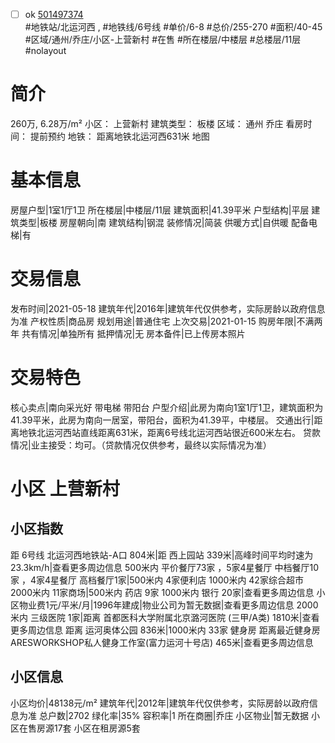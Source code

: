 - [ ] ok [501497374](https://bj.5i5j.com/ershoufang/501497374.html)  
 #地铁站/北运河西 ,  #地铁线/6号线
#单价/6-8 #总价/255-270 #面积/40-45   #区域/通州/乔庄/小区-上营新村 #在售 #所在楼层/中楼层 #总楼层/11层 #nolayout 
# 简介 
 260万,  6.28万/m² 
小区： 上营新村
建筑类型： 板楼
区域： 通州 乔庄
看房时间： 提前预约
地铁： 距离地铁北运河西631米 地图
# 基本信息 
 房屋户型|1室1厅1卫
所在楼层|中楼层/11层
建筑面积|41.39平米
户型结构|平层
建筑类型|板楼
房屋朝向|南
建筑结构|钢混
装修情况|简装
供暖方式|自供暖
配备电梯|有
# 交易信息 
 发布时间|2021-05-18
建筑年代|2016年|建筑年代仅供参考，实际房龄以政府信息为准
产权性质|商品房
规划用途|普通住宅
上次交易|2021-01-15
购房年限|不满两年
共有情况|单独所有
抵押情况|无
房本备件|已上传房本照片
# 交易特色 
 核心卖点|南向采光好 带电梯 带阳台
户型介绍|此房为南向1室1厅1卫，建筑面积为41.39平米，此房为南向一居室，带阳台，面积为41.39平，中楼层。
交通出行|距离地铁北运河西站直线距离631米，距离6号线北运河西站很近600米左右。
贷款情况|业主接受：均可。（贷款情况仅供参考，最终以实际情况为准）
# 小区 上营新村
## 小区指数 
 距 6号线 北运河西地铁站-A口 804米|距 西上园站 339米|高峰时间平均时速为23.3km/h|查看更多周边信息
500米内 平价餐厅73家 ，5家4星餐厅
中档餐厅10家 ，4家4星餐厅
高档餐厅1家|500米内 4家便利店
1000米内 42家综合超市
2000米内 11家商场|500米内 药店 9家
1000米内 银行 20家|查看更多周边信息
小区物业费1元/平米/月|1996年建成|物业公司为暂无数据|查看更多周边信息
2000米内 三级医院 1家|距离 首都医科大学附属北京潞河医院 (三甲/A类) 1810米|查看更多周边信息
距离 运河奥体公园 836米|1000米内 33家 健身房
距离最近健身房ARESWORKSHOP私人健身工作室(富力运河十号店) 465米|查看更多周边信息
## 小区信息 
 小区均价|48138元/m²
建筑年代|2012年|建筑年代仅供参考，实际房龄以政府信息为准
总户数|2702
绿化率|35%
容积率|1
所在商圈|乔庄
小区物业|暂无数据
小区在售房源17套
小区在租房源5套
